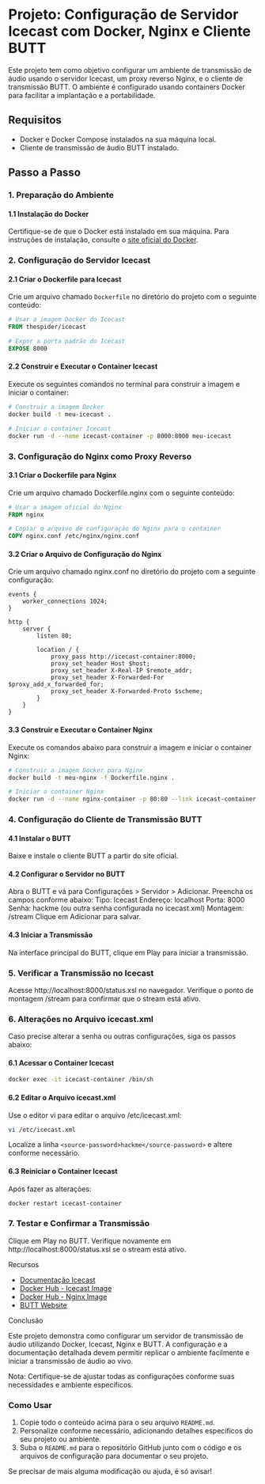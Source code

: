 # Projeto: Configuração de Servidor Icecast com Docker, Nginx e Cliente BUTT

Este projeto tem como objetivo configurar um ambiente de transmissão de áudio usando o servidor Icecast, um proxy reverso Nginx, e o cliente de transmissão BUTT. O ambiente é configurado usando containers Docker para facilitar a implantação e a portabilidade.

## Requisitos

- Docker e Docker Compose instalados na sua máquina local.
- Cliente de transmissão de áudio BUTT instalado.

## Passo a Passo

### 1. Preparação do Ambiente

#### 1.1 Instalação do Docker

Certifique-se de que o Docker está instalado em sua máquina. Para instruções de instalação, consulte o [site oficial do Docker](https://docs.docker.com/get-docker/).

### 2. Configuração do Servidor Icecast

#### 2.1 Criar o Dockerfile para Icecast

Crie um arquivo chamado `Dockerfile` no diretório do projeto com o seguinte conteúdo:

```Dockerfile
# Usar a imagem Docker do Icecast
FROM thespider/icecast

# Expor a porta padrão do Icecast
EXPOSE 8000
```

#### 2.2 Construir e Executar o Container Icecast

Execute os seguintes comandos no terminal para construir a imagem e iniciar o container:

```bash
# Construir a imagem Docker
docker build -t meu-icecast .

# Iniciar o container Icecast
docker run -d --name icecast-container -p 8000:8000 meu-icecast
```

### 3. Configuração do Nginx como Proxy Reverso

#### 3.1 Criar o Dockerfile para Nginx

Crie um arquivo chamado Dockerfile.nginx com o seguinte conteúdo:

```Dockerfile
# Usar a imagem oficial do Nginx
FROM nginx

# Copiar o arquivo de configuração do Nginx para o container
COPY nginx.conf /etc/nginx/nginx.conf
```

#### 3.2 Criar o Arquivo de Configuração do Nginx

Crie um arquivo chamado nginx.conf no diretório do projeto com a seguinte configuração:

```nginx
events {
    worker_connections 1024;
}

http {
    server {
        listen 80;

        location / {
            proxy_pass http://icecast-container:8000;
            proxy_set_header Host $host;
            proxy_set_header X-Real-IP $remote_addr;
            proxy_set_header X-Forwarded-For $proxy_add_x_forwarded_for;
            proxy_set_header X-Forwarded-Proto $scheme;
        }
    }
}
```

#### 3.3 Construir e Executar o Container Nginx

Execute os comandos abaixo para construir a imagem e iniciar o container Nginx:

```bash
# Construir a imagem Docker para Nginx
docker build -t meu-nginx -f Dockerfile.nginx .

# Iniciar o container Nginx
docker run -d --name nginx-container -p 80:80 --link icecast-container:icecast-container meu-nginx
```

### 4. Configuração do Cliente de Transmissão BUTT

#### 4.1 Instalar o BUTT

Baixe e instale o cliente BUTT a partir do site oficial.

#### 4.2 Configurar o Servidor no BUTT

Abra o BUTT e vá para Configurações > Servidor > Adicionar.
Preencha os campos conforme abaixo:
Tipo: Icecast
Endereço: localhost
Porta: 8000
Senha: hackme (ou outra senha configurada no icecast.xml)
Montagem: /stream
Clique em Adicionar para salvar.

#### 4.3 Iniciar a Transmissão

Na interface principal do BUTT, clique em Play para iniciar a transmissão.

### 5. Verificar a Transmissão no Icecast

Acesse http://localhost:8000/status.xsl no navegador.
Verifique o ponto de montagem /stream para confirmar que o stream está ativo.

### 6. Alterações no Arquivo icecast.xml

Caso precise alterar a senha ou outras configurações, siga os passos abaixo:

#### 6.1 Acessar o Container Icecast

```bash
docker exec -it icecast-container /bin/sh
```

#### 6.2 Editar o Arquivo icecast.xml

Use o editor vi para editar o arquivo /etc/icecast.xml:

```bash
vi /etc/icecast.xml
```

Localize a linha `<source-password>hackme</source-password>` e altere conforme necessário.

#### 6.3 Reiniciar o Container Icecast

Após fazer as alterações:

```bash
docker restart icecast-container
```

### 7. Testar e Confirmar a Transmissão

Clique em Play no BUTT.
Verifique novamente em http://localhost:8000/status.xsl se o stream está ativo.

Recursos

- [Documentação Icecast](https://icecast.org/documentation/)
- [Docker Hub - Icecast Image](https://hub.docker.com/r/thespider/icecast)
- [Docker Hub - Nginx Image](https://hub.docker.com/_/nginx)
- [BUTT Website](https://danielnoethen.de/butt/)

Conclusão

Este projeto demonstra como configurar um servidor de transmissão de áudio utilizando Docker, Icecast, Nginx e BUTT. A configuração e a documentação detalhada devem permitir replicar o ambiente facilmente e iniciar a transmissão de áudio ao vivo.

Nota: Certifique-se de ajustar todas as configurações conforme suas necessidades e ambiente específicos.

### Como Usar

1. Copie todo o conteúdo acima para o seu arquivo `README.md`.
2. Personalize conforme necessário, adicionando detalhes específicos do seu projeto ou ambiente.
3. Suba o `README.md` para o repositório GitHub junto com o código e os arquivos de configuração para documentar o seu projeto.

Se precisar de mais alguma modificação ou ajuda, é só avisar!
